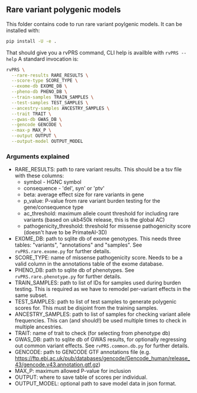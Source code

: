
## Rare variant polygenic models

This folder contains code to run rare variant poylgenic models. It can be 
installed with:

```sh
pip install -U -e .
```

That should give you a rvPRS command, CLI help is availble with `rvPRS --help`
A standard invocation is:

```sh
rvPRS \
  --rare-results RARE_RESULTS \
  --score-type SCORE_TYPE \
  --exome-db EXOME_DB \
  --pheno-db PHENO_DB \
  --train-samples TRAIN_SAMPLES \
  --test-samples TEST_SAMPLES \
  --ancestry-samples ANCESTRY_SAMPLES \
  --trait TRAIT \
  --gwas-db GWAS_DB \
  --gencode GENCODE \
  --max-p MAX_P \
  --output OUTPUT \
  --output-model OUTPUT_MODEL
```

### Arguments explained
 - RARE_RESULTS: path to rare variant results. This should be a tsv file with these 
    columns: 
    - symbol - HGNC symbol
    - consequence - 'del', syn' or 'ptv'
    - beta: average effect size for rare variants in gene
    - p_value: P-value from rare variant burden testing for the gene/consequence type
    - ac_threshold: maximum allele count threshold for including rare variants 
        (based on ukb450k release, this is the global AC)
    - pathogenicity_threshold: threshold for missense pathogenicity score (doesn't
        have to be PrimateAI-3D)
 - EXOME_DB: path to sqlite db of exome genotypes. This needs three tables: 
    "variants", "annotations" and "samples". See `rvPRS.rare.exome.py` for
    further details.
 - SCORE_TYPE: name of missense pathogenicity score. Needs to be a valid column 
    in the annotations table of the exome database.
 - PHENO_DB: path to sqlite db of phenotypes. See `rvPRS.rare.phenotype.py` for 
    further details.
 - TRAIN_SAMPLES: path to list of IDs for samples used during burden testing. This 
    is required as we have to remodel per-variant effects in the same subset.
 - TEST_SAMPLES: path to list of test samples to generate polygenic scores for. 
    This must be disjoint from the training samples.
 - ANCESTRY_SAMPLES: path to list of samples for checking variant allele
    frequencies. This can (and should!) be used multiple times to check in 
    multiple ancestries.
 - TRAIT: name of trait to check (for selecting from phenotype db)
 - GWAS_DB: path to sqlite db of GWAS results, for optionally regressing out 
    common variant effects. See `rvPRS.common.db.py` for further details.
 - GENCODE: path to GENCODE GTF annotations file (e.g. https://ftp.ebi.ac.uk/pub/databases/gencode/Gencode_human/release_43/gencode.v43.annotation.gtf.gz)
 - MAX_P: maximum allowed P-value for inclusion
 - OUTPUT: where to save table of scores per individual.
 - OUTPUT_MODEL: optional path to save model data in json format.

